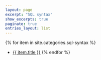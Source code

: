 ```yaml
---
layout: page
excerpt: "SQL syntax"
show_excerpts: true
paginate: true
entries_layout: list
---
```


{% for item in site.categories.sql-syntax %}
  - <a href="{{ item.url }}">{{ item.title }}</a>
{% endfor %}